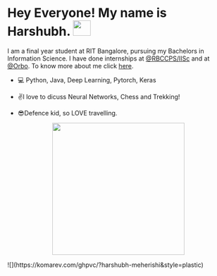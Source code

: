 <h1>Hey Everyone! My name is Harshubh. <img src="https://media.giphy.com/media/MDs5sQsX9LjscxOl8y/giphy.gif" width="40" height="35"></h1>

I am a final year student at RIT Bangalore, pursuing my Bachelors in Information Science. I have done internships at [@RBCCPS/IISc](https://iudx.org.in/)  and at [@Orbo](https://www.orbo.ai/). To know more about me click [here](https://harshubh-meherishi.github.io/about-me/).

   - :computer: Python, Java, Deep Learning, Pytorch, Keras

- ✌I love to dicuss Neural Networks, Chess and Trekking!
- 😎Defence kid, so LOVE travelling.
<p align="center"> 
<kbd><img src="https://media.giphy.com/media/IdxnY4R0U8F7s5Toml/giphy.gif" height = "300" /></kbd>
</p>
![](https://komarev.com/ghpvc/?harshubh-meherishi&style=plastic)
